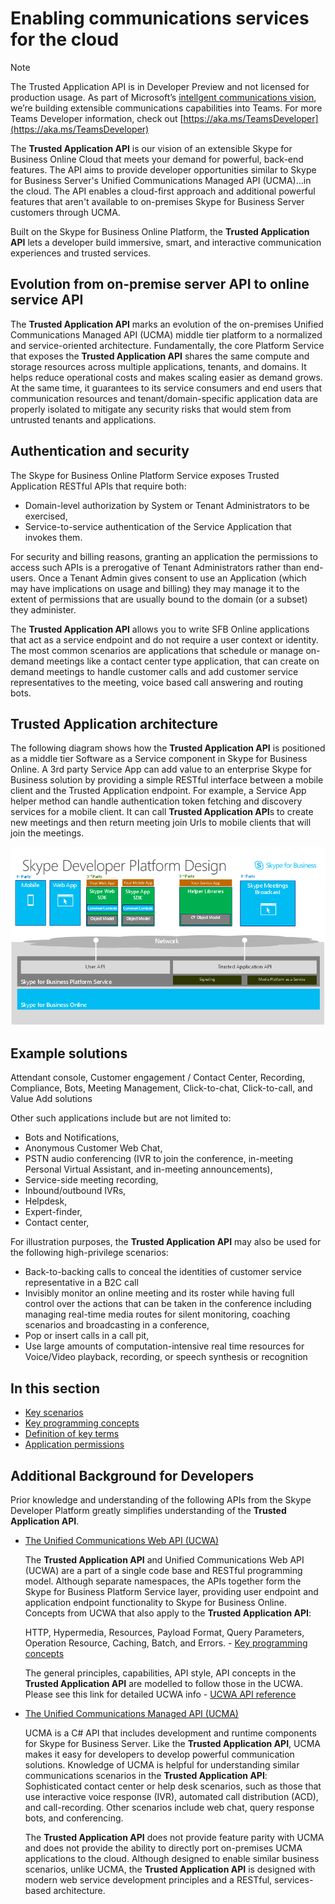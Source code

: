 # Enabling communications services for the cloud

> [!NOTE] 
> The Trusted Application API is in Developer Preview and not licensed for production usage.  As part of Microsoft’s [intellgent communications vision](https://aka.ms/intelligentcommunicationsblog), we’re building extensible communications capabilities into Teams.  For more Teams Developer information, check out [https://aka.ms/TeamsDeveloper](https://aka.ms/TeamsDeveloper)

The **Trusted Application API** is our vision of an extensible Skype for Business Online Cloud that meets your demand for powerful, back-end features.  The API aims to provide developer opportunities similar to Skype for Business Server's Unified Communications Managed API (UCMA)...in the cloud. The API enables a cloud-first approach and additional powerful features that aren't available to on-premises Skype for Business Server customers through UCMA.

Built on the Skype for Business Online Platform, the **Trusted Application API** lets a developer build immersive, smart, and interactive communication experiences and trusted services.

## Evolution from on-premise server API to online service API

The **Trusted Application API** marks an evolution of the on-premises Unified Communications Managed API (UCMA) middle tier platform to a normalized and service-oriented architecture. Fundamentally, the core Platform Service that exposes the **Trusted Application API** shares the same compute and storage resources across multiple applications, tenants, and domains. It helps reduce operational costs and makes scaling easier as demand grows. At the same time, it guarantees to its service consumers and end users that communication resources and tenant/domain-specific application data are properly isolated to mitigate any security risks that would stem from untrusted tenants and applications.
 
## Authentication and security

The Skype for Business Online Platform Service exposes Trusted Application RESTful APIs that require both:
 
- Domain-level authorization by System or Tenant Administrators to be exercised,
- Service-to-service authentication of the Service Application that invokes them.
 
For security and billing reasons, granting an application the permissions to access such APIs is a prerogative of Tenant Administrators rather than end-users.  Once a Tenant Admin gives consent to use an Application (which may have implications on usage and billing) they may manage it to the extent of permissions that are usually bound to the domain (or a subset) they administer.

The **Trusted Application API** allows you to write SFB Online applications that act as a service endpoint and do not require a user context or identity.  The most common scenarios are applications that schedule or manage on-demand meetings like a contact center type application, that can create on demand meetings to handle customer calls and add customer service representatives to the meeting, voice based call answering and routing bots.

## Trusted Application architecture

The following diagram shows how the **Trusted Application API** is positioned as a middle tier Software as a Service component in Skype for Business Online. A 3rd party Service App can
add value to an enterprise Skype for Business solution by providing a simple RESTful interface between a mobile client and the Trusted Application endpoint. For example, a Service App helper
method can handle authentication token fetching and discovery services for a mobile client. It can call **Trusted Application API**s to create new meetings and then return meeting join Urls to 
mobile clients that will join the meetings.

![Architecture](images/Overview_Architecture.png)


## Example solutions

Attendant console, Customer engagement / Contact Center, Recording, Compliance, Bots, Meeting Management, Click-to-chat, Click-to-call, and Value Add solutions
 
Other such applications include but are not limited to:
 
- Bots and Notifications,
- Anonymous Customer Web Chat,
- PSTN audio conferencing (IVR to join the conference, in-meeting Personal Virtual Assistant, and in-meeting announcements),
- Service-side meeting recording, 
- Inbound/outbound IVRs,
- Helpdesk,
- Expert-finder,
- Contact center,

 
For illustration purposes, the **Trusted Application API** may also be used for the following high-privilege scenarios:
 
- Back-to-backing calls to conceal the identities of customer service representative in a B2C call
- Invisibly monitor an online meeting and its roster while having full control over the actions that can be taken in the conference including managing real-time media routes for silent monitoring, coaching scenarios and broadcasting in a conference,
- Pop or insert calls in a call pit,
- Use large amounts of computation-intensive real time resources for Voice/Video playback, recording, or speech synthesis or recognition
 
 


## In this section

- [Key scenarios](./keyscenarios.md)
- [Key programming concepts](./NewConcepts.md)
- [Definition of key terms](./KeyTerms.md)
- [Application permissions](./Application_Permissions.md)

## Additional Background for Developers
 
Prior knowledge and understanding of the following APIs from the Skype Developer Platform greatly simplifies understanding of the **Trusted Application API**.
 
- [The Unified Communications Web API (UCWA)](https://ucwa.skype.com)
 
  The **Trusted Application API** and Unified Communications Web API (UCWA) are a part of a single code base and RESTful programming model.  Although separate namespaces, the APIs together form the Skype for Business Platform Service layer, providing user endpoint and application endpoint functionality to Skype for Business Online.  Concepts from UCWA that also apply to the **Trusted Application API**:
 
  HTTP, Hypermedia, Resources, Payload Format, Query Parameters, Operation Resource, Caching, Batch, and Errors. - [Key programming concepts](https://ucwa.skype.com/documentation/key-programming-concepts)
 
  The general principles, capabilities, API style, API concepts in the **Trusted Application API** are modelled to follow those in the UCWA.  Please see this link for detailed UCWA info - [UCWA API reference](https://msdn.microsoft.com/en-us/skype/ucwa/ucwa2_0apireference)
 
 
- [The Unified Communications Managed API (UCMA)](https://msdn.microsoft.com/en-us/library/office/dn454984.aspx)
 
  UCMA is a C# API that includes development and runtime components for Skype for Business Server.  Like the **Trusted Application API**, UCMA makes it easy for developers to develop powerful communication solutions.  Knowledge of UCMA is helpful for understanding similar communications scenarios in the **Trusted Application API**:  Sophisticated contact center or help desk scenarios, such as those that use interactive voice response (IVR), automated call distribution (ACD), and call-recording. Other scenarios include web chat, query response bots, and conferencing.
 
  The **Trusted Application API** does not provide feature parity with UCMA and does not provide the ability to directly port on-premises UCMA applications to the cloud.  Although designed to enable similar business scenarios, unlike UCMA, the **Trusted Application API** is designed with modern web service development principles and a RESTful, services-based architecture.
 
 
